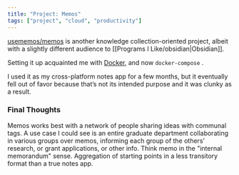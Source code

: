 ```yaml
---
title: "Project: Memos"
tags: ["project", "cloud", "productivity"]
---
```

[usememos/memos](https://github.com/usememos/memos) is another knowledge collection-oriented project, albeit with a slightly different audience to [[Programs I Like/obsidian|Obsidian]].

Setting it up acquainted me with [Docker](https://docker.com), and now `docker-compose` .

I used it as my cross-platform notes app for a few months, but it eventually fell out of favor because that’s not its intended purpose and it was clunky as a result. 

### Final Thoughts
Memos works best with a network of people sharing ideas with communal tags. A use case I could see is an entire graduate department collaborating in various groups over memos, informing each group of the others’ research, or grant applications, or other info. Think memo in the "internal memorandum" sense. Aggregation of starting points in a less transitory format than a true notes app. 